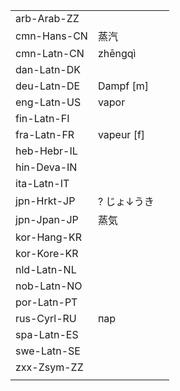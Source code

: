 | | | |
|-|-|-|
| arb-Arab-ZZ |  |  |
| cmn-Hans-CN | 蒸汽 |  |
| cmn-Latn-CN | zhēngqì |  |
| dan-Latn-DK |  |  |
| deu-Latn-DE | Dampf [m] |  |
| eng-Latn-US | vapor |  |
| fin-Latn-FI |  |  |
| fra-Latn-FR | vapeur [f] |  |
| heb-Hebr-IL |  |  |
| hin-Deva-IN |  |  |
| ita-Latn-IT |  |  |
| jpn-Hrkt-JP | ? じょ↓うき |  |
| jpn-Jpan-JP | 蒸気 |  |
| kor-Hang-KR |  |  |
| kor-Kore-KR |  |  |
| nld-Latn-NL |  |  |
| nob-Latn-NO |  |  |
| por-Latn-PT |  |  |
| rus-Cyrl-RU | пар |  |
| spa-Latn-ES |  |  |
| swe-Latn-SE |  |  |
| zxx-Zsym-ZZ |  |  |
|  |  |  |
